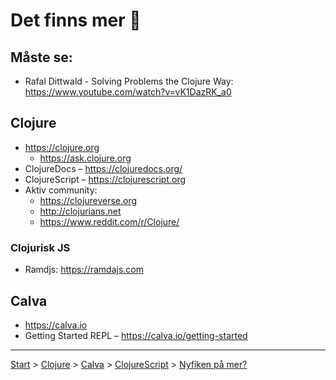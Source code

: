 # Det finns mer 💪

## Måste se:
* Rafal Dittwald - Solving Problems the Clojure Way: https://www.youtube.com/watch?v=vK1DazRK_a0

## Clojure

* https://clojure.org
    * https://ask.clojure.org
* ClojureDocs – https://clojuredocs.org/
* ClojureScript – https://clojurescript.org
* Aktiv community:
    * https://clojureverse.org
    * http://clojurians.net
    * https://www.reddit.com/r/Clojure/

### Clojurisk JS
* Ramdjs: https://ramdajs.com

## Calva

* https://calva.io
* Getting Started REPL – https://calva.io/getting-started

---

[Start](hello.md) > [Clojure](clojure.md) > [Calva](calva.md) > [ClojureScript](cljsrn.md) > [Nyfiken på mer?](mer.md)